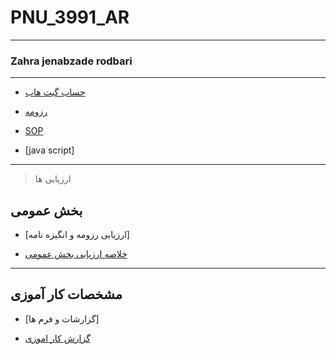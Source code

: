 # PNU_3991_AR
---------
### Zahra jenabzade rodbari
 
---
- [حساب گیت هاب](https://github.com/zahrajenabzaderodbari)

- [رزومه](https://github.com/zahrajenabzaderodbari/PNU_3991_AR)

- [SOP](https://github.com/zahrajenabzaderodbari/PNU_3991_AR/blob/main/SOP.pdf)

- [java script]
------------------
>  ارزیابی ها
 
## بخش عمومی

- [ارزیابی رزومه و انگیزه نامه]

- [خلاصه ارزیابی بخش عمومی](https://github.com/zahrajenabzaderodbari/PNU_3991_AR/blob/main/ZJ_GeneralSection_CheckList_AR_3991-2.pdf)
------------------
## مشخصات کار آموزی 

- [گزارشات و فرم ها]

- [گزارش کار اموزی](https://github.com/zahrajenabzaderodbari/PNU_3991_AR/blob/main/%DA%A9%D8%A7%D8%B1%D8%A2%D9%85%D9%88%D8%B2%DB%8C-2.pdf)
